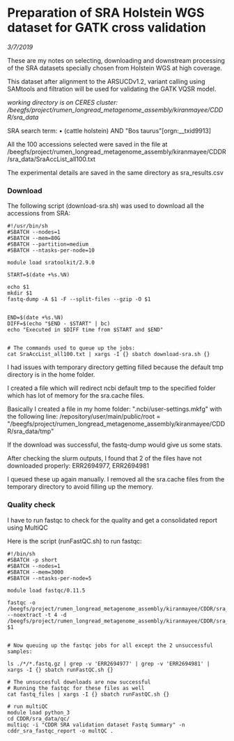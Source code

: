 # Preparation of SRA Holstein WGS dataset for GATK cross validation #

*3/7/2019*

These are my notes on selecting, downloading and downstream processing of the SRA datasets specially chosen from Holstein WGS at high coverage.

This dataset after alignment to the ARSUCDv1.2, variant calling using SAMtools and filtration will be used for validating the GATK VQSR model.

*working directory is on CERES cluster: /beegfs/project/rumen_longread_metagenome_assembly/kiranmayee/CDDR/sra_data*
  
SRA search term: •	(cattle holstein) AND "Bos taurus"[orgn:__txid9913]

All the 100 accessions selected were saved in the file at /beegfs/project/rumen_longread_metagenome_assembly/kiranmayee/CDDR/sra_data/SraAccList_all100.txt

The experimental details are saved in the same directory as sra_results.csv

### Download ###

The following script (download-sra.sh) was used to download all the accessions from SRA:

	#!/usr/bin/sh
	#SBATCH --nodes=1
	#SBATCH --mem=80G
	#SBATCH --partition=medium
	#SBATCH --ntasks-per-node=10
	
	module load sratoolkit/2.9.0
	
	START=$(date +%s.%N)
	
	echo $1
	mkdir $1
	fastq-dump -A $1 -F --split-files --gzip -O $1
	
	
	END=$(date +%s.%N)
	DIFF=$(echo "$END - $START" | bc)
	echo "Executed in $DIFF time from $START and $END"


	# The commands used to queue up the jobs:
	cat SraAccList_all100.txt | xargs -I {} sbatch download-sra.sh {}

	
I had issues with temporary directory getting filled because the default tmp directory is in the home folder.

I created a file which will redirect ncbi default tmp to the specified folder which has lot of memory for the sra.cache files.

Basically I created a file in my home folder: ".ncbi/user-settings.mkfg"
with the following line: /repository/user/main/public/root = "/beegfs/project/rumen_longread_metagenome_assembly/kiranmayee/CDDR/sra_data/tmp"
 

If the download was successful, the fastq-dump would give us some stats. 

After checking the slurm outputs, I found that 2 of the files have not downloaded properly: ERR2694977, ERR2694981

I queued these up again manually. I removed all the sra.cache files from the temporary directory to avoid filling up the memory.

  
### Quality check ###
 

I have to run fastqc to check for the quality and get a consolidated report using MultiQC

Here is the script (runFastQC.sh) to run fastqc:

	#!/bin/sh
	#SBATCH -p short
	#SBATCH --nodes=1
	#SBATCH --mem=3000
	#SBATCH --ntasks-per-node=5
	
	module load fastqc/0.11.5
	
	fastqc -o /beegfs/project/rumen_longread_metagenome_assembly/kiranmayee/CDDR/sra_data/qc --noextract -t 4 -d /beegfs/project/rumen_longread_metagenome_assembly/kiranmayee/CDDR/sra_data/tmp/fqc $1 


	# Now queuing up the fastqc jobs for all except the 2 unsuccessful samples:

	ls ./*/*.fastq.gz | grep -v 'ERR2694977' | grep -v 'ERR2694981' | xargs -I {} sbatch runFastQC.sh {}

	# The unsuccesful downloads are now successful
	# Running the fastqc for these files as well
	cat fastq_files | xargs -I {} sbatch runFastQC.sh {}

	# run multiQC
	module load python_3
	cd CDDR/sra_data/qc/
	multiqc -i "CDDR SRA validation dataset Fastq Summary" -n cddr_sra_fastqc_report -o multQC .





	
	